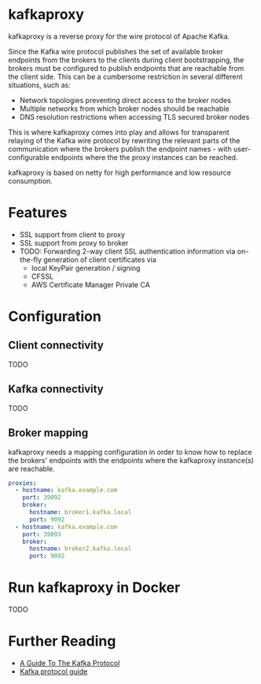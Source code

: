 # kafkaproxy
kafkaproxy is a reverse proxy for the wire protocol of Apache Kafka. 

Since the Kafka wire protocol publishes the set of available broker endpoints from the brokers to the clients during
client bootstrapping, the brokers must be configured to publish endpoints that are reachable from the client side. This
can be a cumbersome restriction in several different situations, such as:
* Network topologies preventing direct access to the broker nodes
* Multiple networks from which broker nodes should be reachable
* DNS resolution restrictions when accessing TLS secured broker nodes

This is where kafkaproxy comes into play and allows for transparent relaying of the Kafka wire protocol by rewriting
the relevant parts of the communication where the brokers publish the endpoint names - with user-configurable endpoints
where the the proxy instances can be reached.

kafkaproxy is based on netty for high performance and low resource consumption.

# Features
* SSL support from client to proxy
* SSL support from proxy to broker
* TODO: Forwarding 2-way client SSL authentication information via on-the-fly generation of client certificates via
  * local KeyPair generation / signing
  * CFSSL
  * AWS Certificate Manager Private CA  

# Configuration
## Client connectivity
TODO
## Kafka connectivity
TODO
## Broker mapping
kafkaproxy needs a mapping configuration in order to know how to replace the brokers' endpoints with the endpoints
where the kafkaproxy instance(s) are reachable. 
```yaml
proxies:
  - hostname: kafka.example.com
    port: 39092
    broker:
      hostname: broker1.kafka.local
      port: 9092
  - hostname: kafka.example.com
    port: 39093
    broker:
      hostname: broker2.kafka.local
      port: 9092
```

# Run kafkaproxy in Docker
TODO

# Further Reading
* [A Guide To The Kafka Protocol](https://cwiki.apache.org/confluence/display/KAFKA/A+Guide+To+The+Kafka+Protocol)
* [Kafka protocol guide](http://kafka.apache.org/protocol.html)